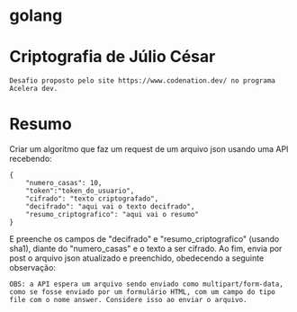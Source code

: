 # golang
# Criptografia de Júlio César

    Desafio proposto pelo site https://www.codenation.dev/ no programa Acelera dev.

# Resumo

Criar um algorítmo que faz um request de um arquivo json usando uma API recebendo:
    
    {
        "numero_casas": 10,
        "token":"token_do_usuario",
        "cifrado": "texto criptografado",
        "decifrado": "aqui vai o texto decifrado",
        "resumo_criptografico": "aqui vai o resumo"
    }
    
E preenche os campos de "decifrado" e "resumo_criptografico" (usando sha1), diante do "numero_casas" e o texto a ser cifrado.
Ao fim, envia por post o arquivo json atualizado e preenchido, obedecendo a seguinte observação:

    OBS: a API espera um arquivo sendo enviado como multipart/form-data, como se fosse enviado por um formulário HTML, com um campo do tipo file com o nome answer. Considere isso ao enviar o arquivo.
